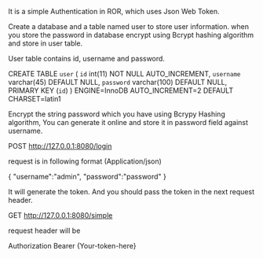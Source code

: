 It is a simple Authentication in ROR, which uses Json Web Token.

Create a database and a table named user to store user information.
when you store the password in database encrypt using Bcrypt hashing algorithm and store in user table.

User table contains id, username and password.

CREATE TABLE `user` (
  `id` int(11) NOT NULL AUTO_INCREMENT,
  `username` varchar(45) DEFAULT NULL,
  `password` varchar(100) DEFAULT NULL,
  PRIMARY KEY (`id`)
) ENGINE=InnoDB AUTO_INCREMENT=2 DEFAULT CHARSET=latin1


Encrypt the string password which you have using Bcrypy Hashing algorithm, You can generate it online and store it in password field against username.

POST  http://127.0.0.1:8080/login

request is in following format (Application/json)

{
	"username":"admin",
	"password":"password"
}

It will generate the token. And you should pass the token in the next request header.


GET http://127.0.0.1:8080/simple

request header will be 

Authorization Bearer {Your-token-here}
